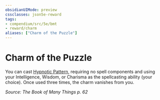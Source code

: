 ```yaml
---
obsidianUIMode: preview
cssclasses: json5e-reward
tags:
- compendium/src/5e/bmt
- reward/charm
aliases: ["Charm of the Puzzle"]
---
```

# Charm of the Puzzle

You can cast [Hypnotic Pattern](/Systems/5e/spells/hypnotic-pattern.md), requiring no spell components and using your Intelligence, Wisdom, or Charisma as the spellcasting ability (your choice). Once used three times, the charm vanishes from you.

*Source: The Book of Many Things p. 62*